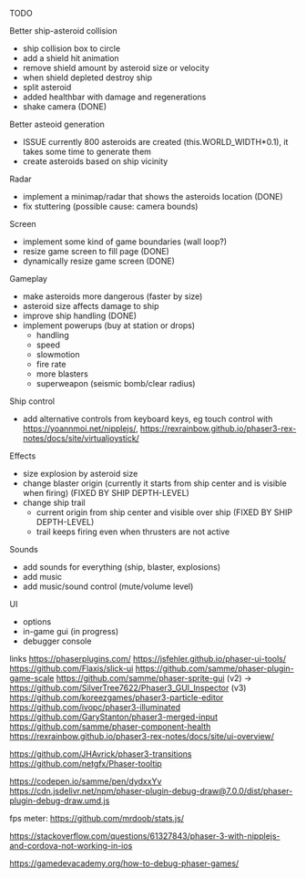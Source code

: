 TODO

Better ship-asteroid collision
- ship collision box to circle
- add a shield hit animation
- remove shield amount by asteroid size or velocity
- when shield depleted destroy ship
- split asteroid  
- added healthbar with damage and regenerations
- shake camera (DONE)

Better asteoid generation
- ISSUE currently 800 asteroids are created (this.WORLD_WIDTH*0.1), it takes some time to generate them
- create asteroids based on ship vicinity

Radar
- implement a minimap/radar that shows the asteroids location (DONE)
- fix stuttering (possible cause: camera bounds)

Screen
- implement some kind of game boundaries (wall loop?)
- resize game screen to fill page (DONE)
- dynamically resize game screen (DONE)

Gameplay
- make asteroids more dangerous (faster by size)
- asteroid size affects damage to ship
- improve ship handling (DONE)
- implement powerups (buy at station or drops)
    - handling
    - speed
    - slowmotion
    - fire rate
    - more blasters
    - superweapon (seismic bomb/clear radius)

Ship control
- add alternative controls from keyboard keys, eg touch control with https://yoannmoi.net/nipplejs/, https://rexrainbow.github.io/phaser3-rex-notes/docs/site/virtualjoystick/

Effects
- size explosion by asteroid size
- change blaster origin (currently it starts from ship center and is visible when firing) (FIXED BY SHIP DEPTH-LEVEL)
- change ship trail 
    - current origin from ship center and visible over ship (FIXED BY SHIP DEPTH-LEVEL)
    - trail keeps firing even when thrusters are not active

Sounds
- add sounds for everything (ship, blaster, explosions)
- add music
- add music/sound control (mute/volume level)

UI
- options
- in-game gui (in progress)
- debugger console

links
https://phaserplugins.com/
https://jsfehler.github.io/phaser-ui-tools/
https://github.com/Flaxis/slick-ui
https://github.com/samme/phaser-plugin-game-scale
https://github.com/samme/phaser-sprite-gui  (v2) -> https://github.com/SilverTree7622/Phaser3_GUI_Inspector (v3)
https://github.com/koreezgames/phaser3-particle-editor
https://github.com/ivopc/phaser3-illuminated
https://github.com/GaryStanton/phaser3-merged-input
https://github.com/samme/phaser-component-health
https://rexrainbow.github.io/phaser3-rex-notes/docs/site/ui-overview/

https://github.com/JHAvrick/phaser3-transitions
https://github.com/netgfx/Phaser-tooltip

https://codepen.io/samme/pen/dydxxYv    https://cdn.jsdelivr.net/npm/phaser-plugin-debug-draw@7.0.0/dist/phaser-plugin-debug-draw.umd.js

fps meter: https://github.com/mrdoob/stats.js/

https://stackoverflow.com/questions/61327843/phaser-3-with-nipplejs-and-cordova-not-working-in-ios

https://gamedevacademy.org/how-to-debug-phaser-games/